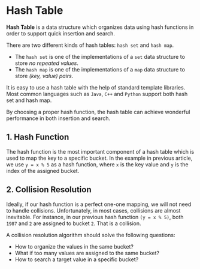 # Hash Table

**Hash Table** is a data structure which organizes data using hash functions in order to support quick insertion and search.

There are two different kinds of hash tables: `hash set` and `hash map`.

- The `hash set` is one of the implementations of a `set` data structure to store _no repeated values_.
- The `hash map` is one of the implementations of a `map` data structure to store _(key, value) pairs_.

It is easy to use a hash table with the help of standard template libraries. Most common languages such as `Java`, `C++` and `Python` support both hash set and hash map.

By choosing a proper hash function, the hash table can achieve wonderful performance in both insertion and search.

## 1. Hash Function

The hash function is the most important component of a hash table which is used to map the key to a specific bucket. In the example in previous article, we use `y = x % 5` as a hash function, where `x` is the key value and `y` is the index of the assigned bucket.

## 2. Collision Resolution

Ideally, if our hash function is a perfect one-one mapping, we will not need to handle collisions. Unfortunately, in most cases, collisions are almost inevitable. For instance, in our previous hash function `(y = x % 5)`, both `1987` and `2` are assigned to bucket `2`. That is a collision.

A collision resolution algorithm should solve the following questions:

- How to organize the values in the same bucket?
- What if too many values are assigned to the same bucket?
- How to search a target value in a specific bucket?
